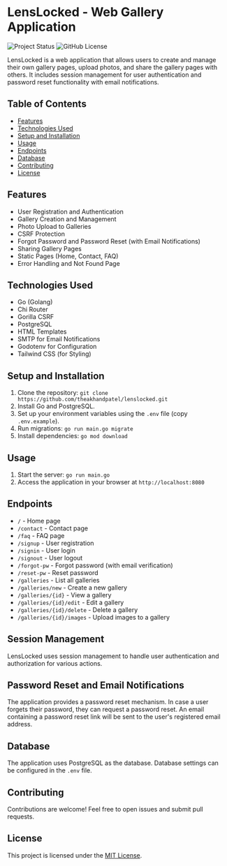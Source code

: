 # LensLocked - Web Gallery Application

![Project Status](https://img.shields.io/badge/status-active-brightgreen.svg)
![GitHub License](https://img.shields.io/badge/license-MIT-blue.svg)

LensLocked is a web application that allows users to create and manage their own gallery pages, upload photos, and share the gallery pages with others. It includes session management for user authentication and password reset functionality with email notifications.

## Table of Contents

- [Features](#features)
- [Technologies Used](#technologies-used)
- [Setup and Installation](#setup-and-installation)
- [Usage](#usage)
- [Endpoints](#endpoints)
- [Database](#database)
- [Contributing](#contributing)
- [License](#license)

## Features

- User Registration and Authentication
- Gallery Creation and Management
- Photo Upload to Galleries
- CSRF Protection
- Forgot Password and Password Reset (with Email Notifications)
- Sharing Gallery Pages
- Static Pages (Home, Contact, FAQ)
- Error Handling and Not Found Page

## Technologies Used

- Go (Golang)
- Chi Router
- Gorilla CSRF
- PostgreSQL
- HTML Templates
- SMTP for Email Notifications
- Godotenv for Configuration
- Tailwind CSS (for Styling)

## Setup and Installation

1. Clone the repository: `git clone https://github.com/theakhandpatel/lenslocked.git`
2. Install Go and PostgreSQL.
3. Set up your environment variables using the `.env` file (copy `.env.example`).
4. Run migrations: `go run main.go migrate`
5. Install dependencies: `go mod download`

## Usage

1. Start the server: `go run main.go`
2. Access the application in your browser at `http://localhost:8080`

## Endpoints

- `/` - Home page
- `/contact` - Contact page
- `/faq` - FAQ page
- `/signup` - User registration
- `/signin` - User login
- `/signout` - User logout
- `/forgot-pw` - Forgot password (with email verification)
- `/reset-pw` - Reset password
- `/galleries` - List all galleries
- `/galleries/new` - Create a new gallery
- `/galleries/{id}` - View a gallery
- `/galleries/{id}/edit` - Edit a gallery
- `/galleries/{id}/delete` - Delete a gallery
- `/galleries/{id}/images` - Upload images to a gallery

## Session Management

LensLocked uses session management to handle user authentication and authorization for various actions.

## Password Reset and Email Notifications

The application provides a password reset mechanism. In case a user forgets their password, they can request a password reset. An email containing a password reset link will be sent to the user's registered email address.

## Database

The application uses PostgreSQL as the database. Database settings can be configured in the `.env` file.

## Contributing

Contributions are welcome! Feel free to open issues and submit pull requests.

## License

This project is licensed under the [MIT License](LICENSE).
